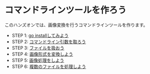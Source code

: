 # コマンドラインツールを作ろう

このハンズオンでは、画像変換を行うコマンドラインツールを作ります。

* STEP 1: [go installしてみよう](./skelton/src/step1)
* STEP 2: [コマンドライン引数を取ろう](./skelton/src/step2)
* STEP 3: [ファイルを扱おう](./skelton/src/step3)
* STEP 4: [画像形式を変換しよう](./skelton/src/step4)
* STEP 5: [画像処理をしよう](./skelton/src/step5)
* STEP 6: [複数のファイルを処理しよう](./skelton/src/step6)
